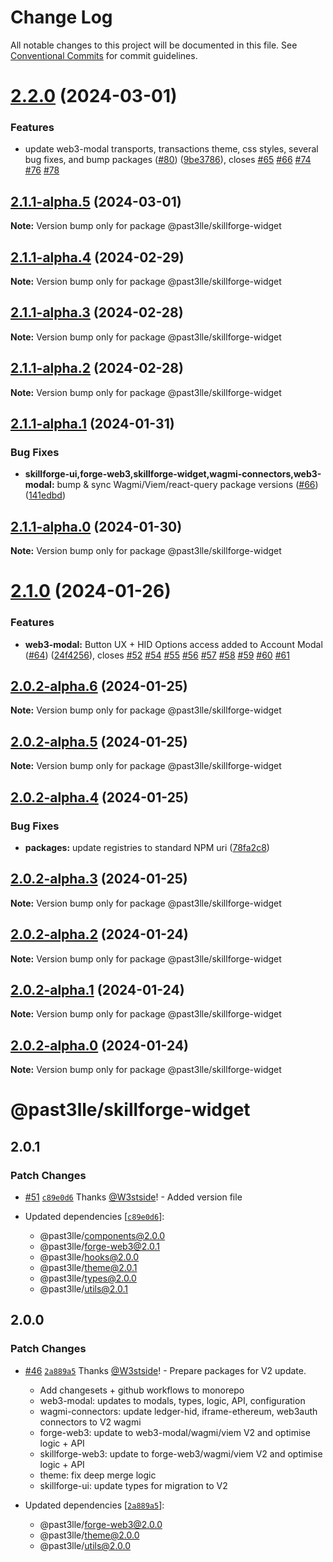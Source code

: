 # Change Log

All notable changes to this project will be documented in this file.
See [Conventional Commits](https://conventionalcommits.org) for commit guidelines.

# [2.2.0](https://github.com/PAST3LLE/past3lle-monorepo/compare/@past3lle/skillforge-widget@2.1.0...@past3lle/skillforge-widget@2.2.0) (2024-03-01)


### Features

* update web3-modal transports, transactions theme, css styles, several bug fixes, and bump packages ([#80](https://github.com/PAST3LLE/past3lle-monorepo/issues/80)) ([9be3786](https://github.com/PAST3LLE/past3lle-monorepo/commit/9be3786edfb9606d292cb081cbb8e9e56af86327)), closes [#65](https://github.com/PAST3LLE/past3lle-monorepo/issues/65) [#66](https://github.com/PAST3LLE/past3lle-monorepo/issues/66) [#74](https://github.com/PAST3LLE/past3lle-monorepo/issues/74) [#76](https://github.com/PAST3LLE/past3lle-monorepo/issues/76) [#78](https://github.com/PAST3LLE/past3lle-monorepo/issues/78)





## [2.1.1-alpha.5](https://github.com/PAST3LLE/past3lle-monorepo/compare/@past3lle/skillforge-widget@2.1.1-alpha.4...@past3lle/skillforge-widget@2.1.1-alpha.5) (2024-03-01)

**Note:** Version bump only for package @past3lle/skillforge-widget





## [2.1.1-alpha.4](https://github.com/PAST3LLE/past3lle-monorepo/compare/@past3lle/skillforge-widget@2.1.1-alpha.3...@past3lle/skillforge-widget@2.1.1-alpha.4) (2024-02-29)

**Note:** Version bump only for package @past3lle/skillforge-widget





## [2.1.1-alpha.3](https://github.com/PAST3LLE/past3lle-monorepo/compare/@past3lle/skillforge-widget@2.1.1-alpha.2...@past3lle/skillforge-widget@2.1.1-alpha.3) (2024-02-28)

**Note:** Version bump only for package @past3lle/skillforge-widget





## [2.1.1-alpha.2](https://github.com/PAST3LLE/past3lle-monorepo/compare/@past3lle/skillforge-widget@2.1.1-alpha.1...@past3lle/skillforge-widget@2.1.1-alpha.2) (2024-02-28)

**Note:** Version bump only for package @past3lle/skillforge-widget





## [2.1.1-alpha.1](https://github.com/PAST3LLE/past3lle-monorepo/compare/@past3lle/skillforge-widget@2.1.1-alpha.0...@past3lle/skillforge-widget@2.1.1-alpha.1) (2024-01-31)


### Bug Fixes

* **skillforge-ui,forge-web3,skillforge-widget,wagmi-connectors,web3-modal:** bump & sync Wagmi/Viem/react-query package versions ([#66](https://github.com/PAST3LLE/past3lle-monorepo/issues/66)) ([141edbd](https://github.com/PAST3LLE/past3lle-monorepo/commit/141edbde34b5021e05c58569e545dc4a0a28768b))





## [2.1.1-alpha.0](https://github.com/PAST3LLE/past3lle-monorepo/compare/@past3lle/skillforge-widget@2.1.0...@past3lle/skillforge-widget@2.1.1-alpha.0) (2024-01-30)

**Note:** Version bump only for package @past3lle/skillforge-widget





# [2.1.0](https://github.com/PAST3LLE/past3lle-monorepo/compare/@past3lle/skillforge-widget@2.0.0-alpha.3...@past3lle/skillforge-widget@2.1.0) (2024-01-26)


### Features

* **web3-modal:** Button UX + HID Options access added to Account Modal ([#64](https://github.com/PAST3LLE/past3lle-monorepo/issues/64)) ([24f4256](https://github.com/PAST3LLE/past3lle-monorepo/commit/24f42567db28f175cadcd6ec581a5cb8b7ea6c74)), closes [#52](https://github.com/PAST3LLE/past3lle-monorepo/issues/52) [#54](https://github.com/PAST3LLE/past3lle-monorepo/issues/54) [#55](https://github.com/PAST3LLE/past3lle-monorepo/issues/55) [#56](https://github.com/PAST3LLE/past3lle-monorepo/issues/56) [#57](https://github.com/PAST3LLE/past3lle-monorepo/issues/57) [#58](https://github.com/PAST3LLE/past3lle-monorepo/issues/58) [#59](https://github.com/PAST3LLE/past3lle-monorepo/issues/59) [#60](https://github.com/PAST3LLE/past3lle-monorepo/issues/60) [#61](https://github.com/PAST3LLE/past3lle-monorepo/issues/61)





## [2.0.2-alpha.6](https://github.com/PAST3LLE/past3lle-monorepo/compare/@past3lle/skillforge-widget@2.0.2-alpha.5...@past3lle/skillforge-widget@2.0.2-alpha.6) (2024-01-25)

**Note:** Version bump only for package @past3lle/skillforge-widget





## [2.0.2-alpha.5](https://github.com/PAST3LLE/past3lle-monorepo/compare/@past3lle/skillforge-widget@2.0.2-alpha.4...@past3lle/skillforge-widget@2.0.2-alpha.5) (2024-01-25)

**Note:** Version bump only for package @past3lle/skillforge-widget





## [2.0.2-alpha.4](https://github.com/PAST3LLE/past3lle-monorepo/compare/@past3lle/skillforge-widget@2.0.2-alpha.3...@past3lle/skillforge-widget@2.0.2-alpha.4) (2024-01-25)


### Bug Fixes

* **packages:** update registries to standard NPM uri ([78fa2c8](https://github.com/PAST3LLE/past3lle-monorepo/commit/78fa2c870d2458a22fa0109a2aa29fde94b1cb64))





## [2.0.2-alpha.3](https://github.com/PAST3LLE/past3lle-monorepo/compare/@past3lle/skillforge-widget@2.0.2-alpha.2...@past3lle/skillforge-widget@2.0.2-alpha.3) (2024-01-25)

**Note:** Version bump only for package @past3lle/skillforge-widget





## [2.0.2-alpha.2](https://github.com/PAST3LLE/past3lle-monorepo/compare/@past3lle/skillforge-widget@2.0.2-alpha.1...@past3lle/skillforge-widget@2.0.2-alpha.2) (2024-01-24)

**Note:** Version bump only for package @past3lle/skillforge-widget





## [2.0.2-alpha.1](https://github.com/PAST3LLE/past3lle-monorepo/compare/@past3lle/skillforge-widget@2.0.2-alpha.0...@past3lle/skillforge-widget@2.0.2-alpha.1) (2024-01-24)

**Note:** Version bump only for package @past3lle/skillforge-widget





## [2.0.2-alpha.0](https://github.com/PAST3LLE/past3lle-monorepo/compare/@past3lle/skillforge-widget@2.0.0-alpha.3...@past3lle/skillforge-widget@2.0.2-alpha.0) (2024-01-24)

**Note:** Version bump only for package @past3lle/skillforge-widget





# @past3lle/skillforge-widget

## 2.0.1

### Patch Changes

- [#51](https://github.com/PAST3LLE/monorepo/pull/51) [`c89e0d6`](https://github.com/PAST3LLE/monorepo/commit/c89e0d68f2bcadfd418e04737b5ba1416d714796) Thanks [@W3stside](https://github.com/W3stside)! - Added version file

- Updated dependencies [[`c89e0d6`](https://github.com/PAST3LLE/monorepo/commit/c89e0d68f2bcadfd418e04737b5ba1416d714796)]:
  - @past3lle/components@2.0.0
  - @past3lle/forge-web3@2.0.1
  - @past3lle/hooks@2.0.0
  - @past3lle/theme@2.0.1
  - @past3lle/types@2.0.0
  - @past3lle/utils@2.0.1

## 2.0.0

### Patch Changes

- [#46](https://github.com/PAST3LLE/monorepo/pull/46) [`2a889a5`](https://github.com/PAST3LLE/monorepo/commit/2a889a5432ed9ed656b09a5cfb8f87448c526080) Thanks [@W3stside](https://github.com/W3stside)! - Prepare packages for V2 update.

  - Add changesets + github workflows to monorepo
  - web3-modal: updates to modals, types, logic, API, configuration
  - wagmi-connectors: update ledger-hid, iframe-ethereum, web3auth connectors to V2 wagmi
  - forge-web3: update to web3-modal/wagmi/viem V2 and optimise logic + API
  - skillforge-web3: update to forge-web3/wagmi/viem V2 and optimise logic + API
  - theme: fix deep merge logic
  - skillforge-ui: update types for migration to V2

- Updated dependencies [[`2a889a5`](https://github.com/PAST3LLE/monorepo/commit/2a889a5432ed9ed656b09a5cfb8f87448c526080)]:
  - @past3lle/forge-web3@2.0.0
  - @past3lle/theme@2.0.0
  - @past3lle/utils@2.0.0

